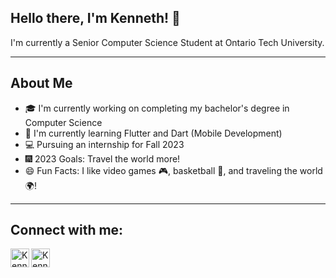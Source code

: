 <h2>Hello there, I'm Kenneth! 👋</h2>
I'm currently a Senior Computer Science Student at Ontario Tech University.

---

## About Me
- 🎓 I'm currently working on completing my bachelor's degree in Computer Science
- 📖 I'm currently learning Flutter and Dart (Mobile Development)
- 💻 Pursuing an internship for Fall 2023
- 🎆 2023 Goals: Travel the world more!
- 😄 Fun Facts: I like video games 🎮, basketball 🏀, and traveling the world 🌍!

---

## Connect with me:
[<img align="left" width="30px" target="_blank" src="https://simpleicons.org/icons/linkedin.svg" alt="Kenneth's Linkedin" />][linkedin]
[<img align="left" width="30px" target="_blank" src="https://simpleicons.org/icons/gmail.svg" alt="Kenneth's email" />][gmail]


[linkedin]: https://www.linkedin.com/in/kennethtse14/
[gmail]: mailto:tse.kenneth79@gmail.com



